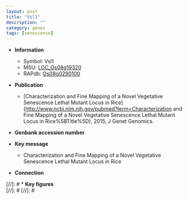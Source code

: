 ```yaml
---
layout: post
title: "Vsl1"
description: ""
category: genes
tags: [senescence]
---
```


* **Information**  
    + Symbol: Vsl1  
    + MSU: [LOC_Os08g19320](http://rice.plantbiology.msu.edu/cgi-bin/ORF_infopage.cgi?orf=LOC_Os08g19320)  
    + RAPdb: [Os08g0290100](http://rapdb.dna.affrc.go.jp/viewer/gbrowse_details/irgsp1?name=Os08g0290100)  

* **Publication**  
    + [Characterization and Fine Mapping of a Novel Vegetative Senescence Lethal Mutant Locus in Rice](http://www.ncbi.nlm.nih.gov/pubmed?term=Characterization and Fine Mapping of a Novel Vegetative Senescence Lethal Mutant Locus in Rice%5BTitle%5D), 2015, J Genet Genomics.

* **Genbank accession number**  

* **Key message**  
    + Characterization and Fine Mapping of a Novel Vegetative Senescence Lethal Mutant Locus in Rice

* **Connection**  

[//]: # * **Key figures**  
[//]: # 
[//]: # 
